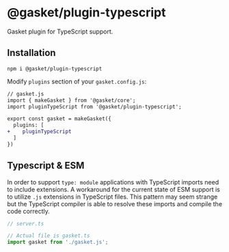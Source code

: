 # @gasket/plugin-typescript

Gasket plugin for TypeScript support.

## Installation


```shell
npm i @gasket/plugin-typescript
```

Modify `plugins` section of your `gasket.config.js`:

```diff
// gasket.js
import { makeGasket } from '@gasket/core';
import pluginTypeScript from '@gasket/plugin-typescript';

export const gasket = makeGasket({
  plugins: [
+    pluginTypeScript
  ]
})
```

## Typescript & ESM

In order to support `type: module` applications with TypeScript imports need to include extensions. A workaround for the current state of ESM support is to utilize `.js` extensions in TypeScript files. This pattern may seem strange but the TypeScript compiler is able to resolve these imports and compile the code correctly.

```typescript
// server.ts

// Actual file is gasket.ts
import gasket from './gasket.js';
```

